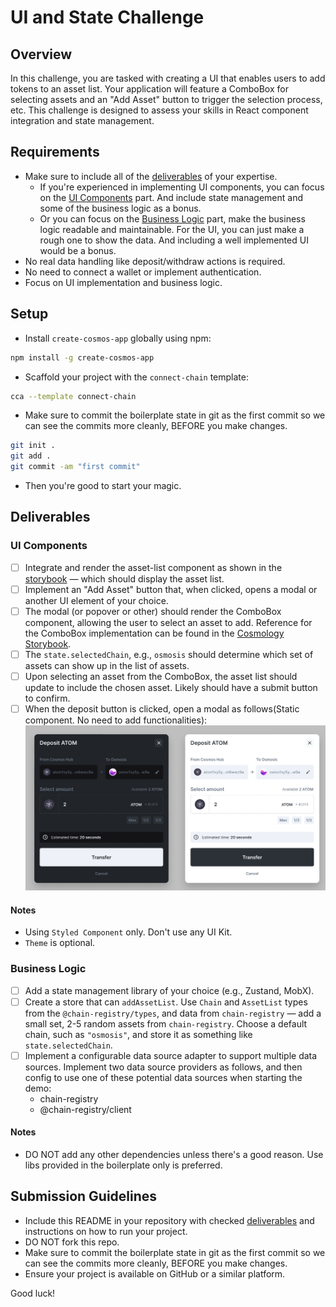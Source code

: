 # UI and State Challenge

## Overview

In this challenge, you are tasked with creating a UI that enables users to add tokens to an asset list. Your application will feature a ComboBox for selecting assets and an "Add Asset" button to trigger the selection process, etc. This challenge is designed to assess your skills in React component integration and state management.

## Requirements

- Make sure to include all of the [deliverables](#deliverables) of your expertise.
  - If you're experienced in implementing UI components, you can focus on the [UI Components](#ui-components) part. And include state management and some of the business logic as a bonus.
  - Or you can focus on the [Business Logic](#business-logic) part, make the business logic readable and maintainable. For the UI, you can just make a rough one to show the data. And including a well implemented UI would be a bonus.
- No real data handling like deposit/withdraw actions is required.
- No need to connect a wallet or implement authentication.
- Focus on UI implementation and business logic.

## Setup

- Install `create-cosmos-app` globally using npm:

```bash
npm install -g create-cosmos-app
```

- Scaffold your project with the `connect-chain` template:

```bash
cca --template connect-chain
```

- Make sure to commit the boilerplate state in git as the first commit so we can see the commits more cleanly, BEFORE you make changes.

```bash
git init .
git add .
git commit -am "first commit"
```

- Then you're good to start your magic.

## Deliverables

### UI Components

- [ ] Integrate and render the asset-list component as shown in the [storybook](https://storybook.cosmology.zone/?path=/docs/asset-assetlist--docs) — which should display the asset list.
- [ ] Implement an "Add Asset" button that, when clicked, opens a modal or another UI element of your choice.
- [ ] The modal (or popover or other) should render the ComboBox component, allowing the user to select an asset to add. Reference for the ComboBox implementation can be found in the [Cosmology Storybook](https://storybook.cosmology.zone/?path=/story/combobox--custom-combobox-item).
- [ ] The `state.selectedChain`, e.g., `osmosis` should determine which set of assets can show up in the list of assets.
- [ ] Upon selecting an asset from the ComboBox, the asset list should update to include the chosen asset. Likely should have a submit button to confirm.
- [ ] When the deposit button is clicked, open a modal as follows(Static component. No need to add functionalities):
![deposit](./deposit.png)

#### Notes

- Using `Styled Component` only. Don't use any UI Kit.
- `Theme` is optional.

### Business Logic

- [ ] Add a state management library of your choice (e.g., Zustand, MobX).
- [ ] Create a store that can `addAssetList`. Use `Chain` and `AssetList` types from the `@chain-registry/types`, and data from `chain-registry` — add a small set, 2-5 random assets from `chain-registry`. Choose a default chain, such as `"osmosis"`, and store it as something like `state.selectedChain`.
- [ ] Implement a configurable data source adapter to support multiple data sources. Implement two data source providers as follows, and then config to use one of these potential data sources when starting the demo:
  - chain-registry
  - @chain-registry/client

#### Notes

- DO NOT add any other dependencies unless there's a good reason. Use libs provided in the boilerplate only is preferred.

## Submission Guidelines

- Include this README in your repository with checked [deliverables](#deliverables) and instructions on how to run your project.
- DO NOT fork this repo.
- Make sure to commit the boilerplate state in git as the first commit so we can see the commits more cleanly, BEFORE you make changes.
- Ensure your project is available on GitHub or a similar platform.

Good luck!
